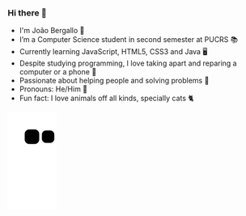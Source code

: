 ### Hi there 👋

- I'm João Bergallo 🙂
- I’m a Computer Science student in second semester at PUCRS 📚
- Currently learning JavaScript, HTML5, CSS3 and Java 🖥
- Despite studying programming, I love taking apart and reparing a computer or a phone 🤖
- Passionate about helping people and solving problems 🚀
- Pronouns: He/Him 🤗
- Fun fact: I love animals off all kinds, specially cats 🐈

![Snake animation](https://github.com/jhbergallo/jhbergallo/blob/output/github-contribution-grid-snake.svg)

